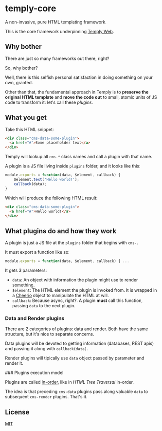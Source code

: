 # temply-core

A non-invasive, pure HTML templating framework.

This is the core framework underpinning [Temply Web](https://github.com/mefernandez/temply).

## Why bother

There are just so many frameworks out there, right? 

So, why bother?

Well, there is this selfish personal satisfaction in doing something on your own, granted.

Other than that, the fundamental approach in Temply is to **preserve the original HTML template**
and **move the code out** to small, atomic units of JS code to transform it: let's call these _plugins_.

## What you get

Take this HTML snippet:

```html
<div class="cms-data-some-plugin">
  <a href="#">Some placeholder text</a>
</div>
```

Temply will lookup all `cms-*` class names and call a plugin with that name.

A plugin is a JS file living inside `plugins` folder, and it looks like this:

```js
module.exports = function(data, $element, callback) {
	$element.text('Hello world!');
	callback(data);
}
```

Which will produce the following HTML result:

```html
<div class="cms-data-some-plugin">
  <a href="#">Hello world!</a>
</div>
```

## What plugins do and how they work

A plugin is just a JS file at the `plugins` folder that begins with `cms-`.

It must export a function like so:

```js
module.exports = function(data, $element, callback) { ...
```

It gets 3 parameters:

- `data`: An object with information the plugin might use to render something.
- `$element`: The HTML element the plugin is invoked from. It is wrapped in a [Cheerio]() object to manipulate the HTML at will.
- `callback`: Because async, right?. A plugin **must** call this function, passing `data` to the next plugin.

### Data and Render plugins

There are 2 categories of plugins: data and render. Both have the same structure, but it's nice to separate concerns.

Data plugins will be devoted to getting information (databases, REST apis) and passing it along with `callback(data)`.

Render plugins will tipically use `data` object passed by parameter and render it.

### Plugins execution model

Plugins are called [in-order](https://en.wikipedia.org/wiki/Tree_traversal#In-order), like in _HTML Tree Traversal_ in-order.

The idea is that preceding `cms-data` plugins pass along valuable `data` to subsequent `cms-render` plugins. That's it.

## License

[MIT](LICENSE)

[npm-image]: https://img.shields.io/npm/v/temply-core.svg
[npm-url]: https://npmjs.org/package/temply-core
[travis-image]: https://img.shields.io/travis/mefernandez/temply-core/master.svg?label=linux
[travis-url]: https://travis-ci.org/mefernandez/temply-core
[downloads-image]: https://img.shields.io/npm/dm/temply-core.svg
[downloads-url]: https://npmjs.org/package/temply-core

